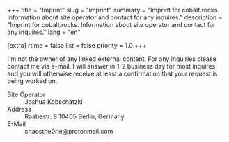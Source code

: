 +++
title = "Imprint"
slug = "imprint"
summary = "Imprint for cobalt.rocks. Information about site operator and contact for any inquires."
description = "Imprint for cobalt.rocks. Information about site operator and contact for any inquires."
lang = "en"

[extra]
rtime = false
list = false
priority = 1.0
+++

<p class="mb-3">
I'm not the owner of any linked external content. For any inquiries please contact me via e-mail. I will answer in 1-2 business day for most inquires, and you will otherwise receive at least a confirmation that your request is being worked on.
</p>

<dl class="row">
    <dt class="col-sm-3">
      <span class="badge bg-dark text-white fab rounded-pill mx-1">Site Operator <i class="fas fa-user-alt"></i></span>
    </dt>
    <dd class="col-sm-9">
        Joshua Kobschätzki
    </dd>
    <dt class="col-sm-3">
      <span class="badge bg-dark text-white rounded-pill mx-1">Address <i class="fas fa-house-user"></i></span>
    </dt>
    <dd class="col-sm-9">
        Raabestr. 8 10405 Berlin, Germany
    </dd>
    <dt class="col-sm-3">
      <span class="badge bg-dark text-white rounded-pill mx-1">E-Mail <i class="fas fa-envelope"></i></span>
    </dt>
    <dd class="col-sm-9">
        chaosthe0rie@protonmail.com
    </dd>
</dl>
